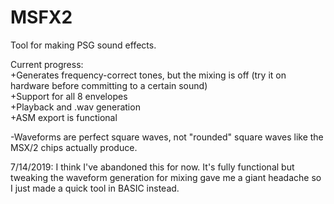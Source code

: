 # MSFX2

Tool for making PSG sound effects.

Current progress:<br>
+Generates frequency-correct tones, but the mixing is off (try it on hardware before committing to a certain sound)<br>
+Support for all 8 envelopes<br>
+Playback and .wav generation<br>
+ASM export is functional<br>

-Waveforms are perfect square waves, not "rounded" square waves like the MSX/2 chips actually produce.<br>

7/14/2019:
I think I've abandoned this for now. It's fully functional but tweaking the waveform generation for mixing gave me a giant headache so I just made a quick tool in BASIC instead.
